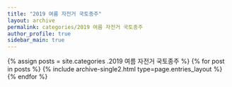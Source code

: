 ```yaml
---
title: "2019 여름 자전거 국토종주"
layout: archive
permalink: categories/2019 여름 자전거 국토종주
author_profile: true
sidebar_main: true
---
```


{% assign posts = site.categories .2019 여름 자전거 국토종주 %}
{% for post in posts %} {% include archive-single2.html type=page.entries_layout %} {% endfor %}